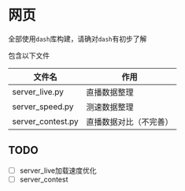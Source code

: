 # 网页

全部使用`dash`库构建，请确对`dash`有初步了解

包含以下文件

| 文件名            | 作用                   |
| ----------------- | ---------------------- |
| server_live.py    | 直播数据整理           |
| server_speed.py   | 测速数据整理           |
| server_contest.py | 直播数据对比（不完善） |

## TODO

- [ ] server_live加载速度优化
- [ ] server_contest